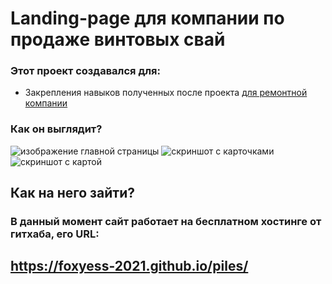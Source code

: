 # Landing-page для компании по продаже винтовых свай
 
### Этот проект создавался для:
* Закрепления навыков полученных после проекта [для ремонтной компании](https://github.com/foxyess-2021/repair)

### Как он выглядит?

![изображение главной страницы](https://i.ibb.co/pdF0Zp6/image.png)
![скриншот с карточками](https://i.ibb.co/b64g0P5/image.png)
![скриншот с картой](https://i.ibb.co/sRpmPkS/image.png)

## Как на него зайти?

### В данный момент сайт работает на бесплатном хостинге от гитхаба, его URL:
## https://foxyess-2021.github.io/piles/
